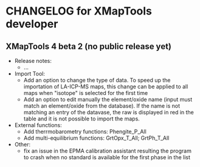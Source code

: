 # CHANGELOG for XMapTools developer

## XMapTools 4 beta 2 (no public release yet)

- Release notes:
  - ...
- Import Tool:
  - Add an option to change the type of data. To speed up the importation of LA-ICP-MS maps, this change can be applied to all maps when "isotope" is selected for the first time 
  - Add an option to edit manually the element/oxide name (input must match an element/oxide from the database). If the name is not matching an entry of the datavase, the raw is displayed in red in the table and it is not possible to import the maps.  
- External functions:
  - Add therrmobarometry functions: Phengite_P_All
  - Add multi-equilibrium functions: GrtOpx_T_All; GrtPh_T_All
- Other:
  - fix an issue in the EPMA calibration assistant resulting the program to crash when no standard is available for the first phase in the list
